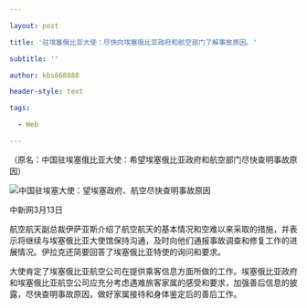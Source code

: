 ---
layout: post
title: '驻埃塞俄比亚大使：尽快向埃塞俄比亚政府和航空部门了解事故原因。'
subtitle: ''
author: kbs668888
header-style: text
tags:
  - Web
---
（原名：中国驻埃塞俄比亚大使：希望埃塞俄比亚政府和航空部门尽快查明事故原因）

![中国驻埃塞大使：望埃塞政府、航空尽快查明事故原因](http://crawl.ws.126.net/64b16e215a4a760ace74be25407b4331.jpg)

中新网3月13日

航空航天副总裁伊萨亚斯介绍了航空航天的基本情况和空难以来采取的措施，并表示将继续与埃塞俄比亚大使馆保持沟通，及时向他们通报事故调查和修复工作的进展情况。伊拉克还简要回答了埃塞俄比亚特使的询问和要求。

大使肯定了埃塞俄比亚航空公司在提供乘客信息方面所做的工作。埃塞俄比亚政府和埃塞俄比亚航空公司应充分考虑遇难旅客家属的感受和要求，加强善后信息的披露，尽快查明事故原因，做好家属接待和身体鉴定后的善后工作。

